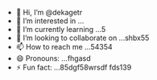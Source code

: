- 👋 Hi, I’m @dekagetr
- 👀 I’m interested in ...
- 🌱 I’m currently learning ...5
- 💞️ I’m looking to collaborate on ...shbx55
- 📫 How to reach me ...54354
- 😄 Pronouns: ...fhgasd
- ⚡ Fun fact: ...85dgf58wrsdf
fds139
<!---ads2dfg
dekagetr/dekagetr is a ✨ special ✨ repositor456y because its `README.md` (this file) appears on your GitHub profile.
You can click the Preview link to take a look at your changes.vh
--->

